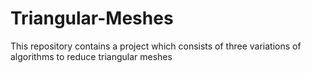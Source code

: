 # Triangular-Meshes
This repository contains a project which consists of three variations of algorithms to reduce triangular meshes
